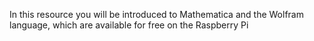 In this resource you will be introduced to Mathematica and the Wolfram language, which are available for free on the Raspberry Pi
